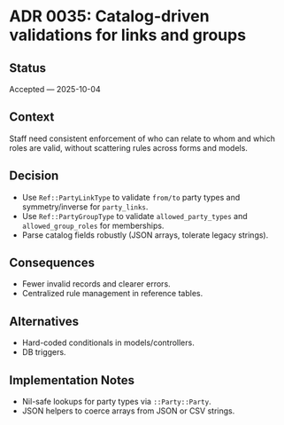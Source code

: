 # ADR 0035: Catalog-driven validations for links and groups

## Status
Accepted — 2025-10-04

## Context
Staff need consistent enforcement of who can relate to whom and which roles are valid, without scattering rules across forms and models.

## Decision
- Use `Ref::PartyLinkType` to validate `from/to` party types and symmetry/inverse for `party_links`.
- Use `Ref::PartyGroupType` to validate `allowed_party_types` and `allowed_group_roles` for memberships.
- Parse catalog fields robustly (JSON arrays, tolerate legacy strings).

## Consequences
- Fewer invalid records and clearer errors.
- Centralized rule management in reference tables.

## Alternatives
- Hard-coded conditionals in models/controllers.
- DB triggers.

## Implementation Notes
- Nil-safe lookups for party types via `::Party::Party`.
- JSON helpers to coerce arrays from JSON or CSV strings.
